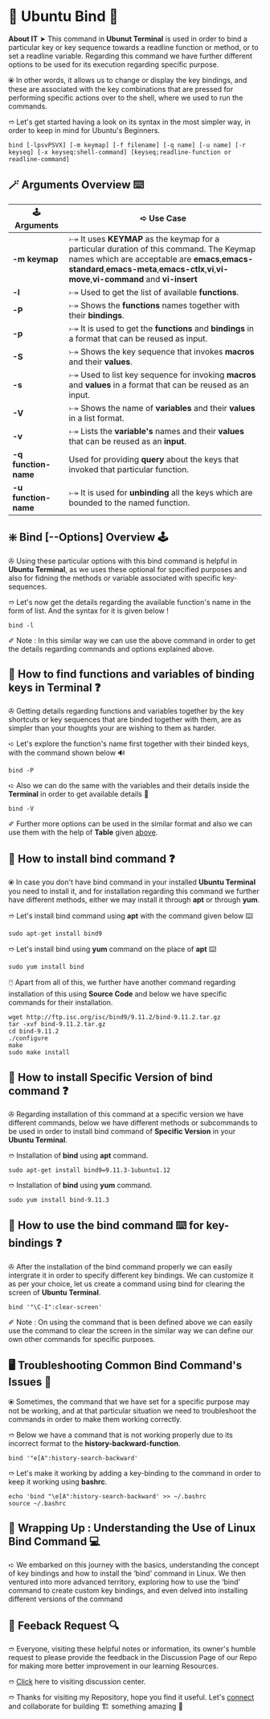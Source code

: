# 💠 Ubuntu Bind 🛅

**About IT** ➤ This command in **Ubunut Terminal** is used in order to bind a particular key or key sequence towards a readline function or method, or to set a readline variable. Regarding this command we have further different options to be used for its execution regarding specific purpose.

⦿ In other words, it allows us to change or display the key bindings, and these are associated with the key combinations that are pressed for performing specific actions over to the shell, where we used to run the commands.

➱ Let's get started having a look on its syntax in the most simpler way, in order to keep in mind for Ubuntu's Beginners.

```
bind [-lpsvPSVX] [-m keymap] [-f filename] [-q name] [-u name] [-r keyseq] [-x keyseq:shell-command] [keyseq;readline-function or readline-command]
```

## 🪄 Arguments Overview ⌨️

| 🕹️ **Arguments** | ➪ **Use Case** |
| ---------------- | -------------- |
| **-m keymap** | ⤐ It uses **KEYMAP** as the keymap for a particular duration of this command. The Keymap names which are acceptable are **emacs**,**emacs-standard**,**emacs-meta**,**emacs-ctlx**,**vi**,**vi-move**,**vi-command** and **vi-insert** |
| **-l** | ⤐ Used to get the list of available **functions**. |
| **-P** | ⤐ Shows the **functions** names together with their **bindings**. |
| **-p** | ⤐ It is used to get the **functions** and **bindings** in a format that can be reused as input. |
| **-S** | ⤐ Shows the key sequence that invokes **macros** and their **values**. |
| **-s** | ⤐ Used to list key sequence for invoking **macros** and **values** in a format that can be reused as an input. |
| **-V** | ⤐ Shows the name of **variables** and their **values** in a list format. |
| **-v** | ⤐ Lists the **variable's** names and their **values** that can be reused as an **input**. |
| **-q function-name** | Used for providing **query** about the keys that invoked that particular function. |
| **-u function-name** | ⤐ It is used for **unbinding** all the keys which are bounded to the named function. |

## ❇️ Bind [--Options] Overview 🕹️

✇ Using these particular options with this bind command is helpful in **Ubuntu Terminal**, as we uses these optional for specified purposes and also for fidning the methods or variable associated with specific key-sequences.

➱ Let's now get the details regarding the available function's name in the form of list. And the syntax for it is given below !

```
bind -l
```

✐ Note : In this similar way we can use the above command in order to get the details regarding commands and options explained above.

## 🔌 How to find functions and variables of binding keys in Terminal ❓

✇ Getting details regarding functions and variables together by the key shortcuts or key sequences that are binded together with them, are as simpler than your thoughts your are wishing to them as harder.

➪ Let's explore the function's name first together with their binded keys, with the command shown below 🔊

```
bind -P
```

➪ Also we can do the same with the variables and their details inside the **Terminal** in order to get available details 🫣

```
bind -V
```

✐ Further more options can be used in the similar format and also we can use them with the help of **Table** given [above](#-arguments-overview-️).

## 🔌 How to install bind command ❓

⦿ In case you don't have bind command in your installed **Ubuntu Terminal** you need to install it, and for installation regarding this command we further have different methods, either we may install it through **apt** or through **yum**.

➱ Let's install bind command using **apt** with the command given below ⌨️

```
sudo apt-get install bind9
```

➱ Let's install bind using **yum** command on the place of **apt** ⌨️

```
sudo yum install bind
```

🖱️ Apart from all of this, we further have another command regarding installation of this using **Source Code** and below we have specific commands for their installation.

```
wget http://ftp.isc.org/isc/bind9/9.11.2/bind-9.11.2.tar.gz
tar -xvf bind-9.11.2.tar.gz
cd bind-9.11.2
./configure
make
sudo make install
```

## 🔌 How to install Specific Version of bind command ❓

✇ Regarding installation of this command at a specific version we have different commands, below we have different methods or subcommands to be used in order to install bind command of **Specific Version** in your **Ubuntu Terminal**.

➱ Installation of **bind** using **apt** command.

```
sudo apt-get install bind9=9.11.3-1ubuntu1.12
```

➱ Installation of **bind** using **yum** command.

```
sudo yum install bind-9.11.3
```

## 🔌 How to use the bind command ⌨️ for key-bindings ❓

✇ After the installation of the bind command properly we can easily intergrate it in order to specify different key bindings. We can customize it as per your choice, let us create a command using bind for clearing the screen of **Ubuntu Terminal**.

```
bind '"\C-I":clear-screen'
```

✐ Note : On using the command that is been defined above we can easily use the command to clear the screen in the similar way we can define our own other commands for specific purposes.

## 🖥️ Troubleshooting Common Bind Command's Issues 🗿

⦿ Sometimes, the command that we have set for a specific purpose may not be working, and at that particular situation we need to troubleshoot the commands in order to make them working correctly. 

➱ Below we have a command that is not working properly due to its incorrect format to the **history-backward-function**.

```
bind '"e[A":history-search-backward'
```

➱ Let's make it working by adding a key-binding to the command in order to keep it working using **bashrc**.

```
echo 'bind "\e[A":history-search-backward' >> ~/.bashrc
source ~/.bashrc
```

## 📖 Wrapping Up : Understanding the Use of Linux Bind Command 💻

➪ We embarked on this journey with the basics, understanding the concept of key bindings and how to install the ‘bind’ command in Linux. We then ventured into more advanced territory, exploring how to use the ‘bind’ command to create custom key bindings, and even delved into installing different versions of the command

## 📑 Feeback Request 🔍

➱ Everyone, visiting these helpful notes or information, its owner's humble request to please provide the feedback in the Discussion Page of our Repo for making more better improvement in our learning Resources.

➱ [Click](https://github.com/ackwolver335/Ubun2World/discussions) here to visiting discussion center.

➱ Thanks for visiting my Repository, hope you find it useful. Let's [connect](https://github.com/ackwolver335) and collaborate for building 🏗️ something amazing 🗿